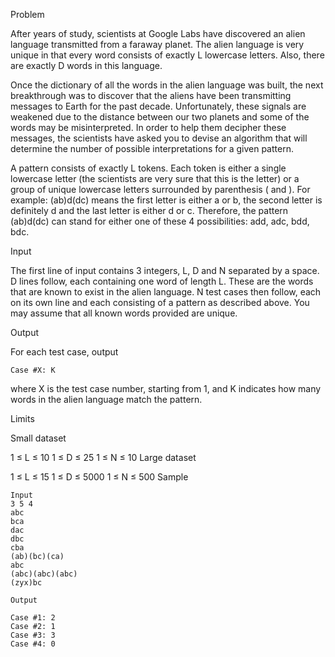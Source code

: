 Problem

After years of study, scientists at Google Labs have discovered an alien language transmitted from a faraway planet. The alien language is very unique in that every word consists of exactly L lowercase letters. Also, there are exactly D words in this language.

Once the dictionary of all the words in the alien language was built, the next breakthrough was to discover that the aliens have been transmitting messages to Earth for the past decade. Unfortunately, these signals are weakened due to the distance between our two planets and some of the words may be misinterpreted. In order to help them decipher these messages, the scientists have asked you to devise an algorithm that will determine the number of possible interpretations for a given pattern.

A pattern consists of exactly L tokens. Each token is either a single lowercase letter (the scientists are very sure that this is the letter) or a group of unique lowercase letters surrounded by parenthesis ( and ). For example: (ab)d(dc) means the first letter is either a or b, the second letter is definitely d and the last letter is either d or c. Therefore, the pattern (ab)d(dc) can stand for either one of these 4 possibilities: add, adc, bdd, bdc.

Input

The first line of input contains 3 integers, L, D and N separated by a space. D lines follow, each containing one word of length L. These are the words that are known to exist in the alien language. N test cases then follow, each on its own line and each consisting of a pattern as described above. You may assume that all known words provided are unique.

Output

For each test case, output

    Case #X: K
where X is the test case number, starting from 1, and K indicates how many words in the alien language match the pattern.

Limits

Small dataset

1 ≤ L ≤ 10
1 ≤ D ≤ 25
1 ≤ N ≤ 10
Large dataset

1 ≤ L ≤ 15
1 ≤ D ≤ 5000
1 ≤ N ≤ 500
Sample


    Input
    3 5 4
    abc
    bca
    dac
    dbc
    cba
    (ab)(bc)(ca)
    abc
    (abc)(abc)(abc)
    (zyx)bc

    Output

    Case #1: 2
    Case #2: 1
    Case #3: 3
    Case #4: 0
